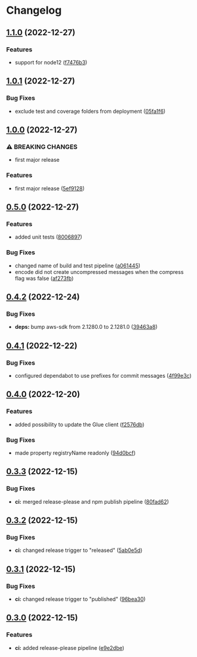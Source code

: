 # Changelog

## [1.1.0](https://github.com/meinestadt/glue-schema-registry/compare/v1.0.1...v1.1.0) (2022-12-27)


### Features

* support for node12 ([f7476b3](https://github.com/meinestadt/glue-schema-registry/commit/f7476b3a656f234a13b971f0e4f0098de877f2ed))

## [1.0.1](https://github.com/meinestadt/glue-schema-registry/compare/v1.0.0...v1.0.1) (2022-12-27)


### Bug Fixes

* exclude test and coverage folders from deployment ([05fa1f6](https://github.com/meinestadt/glue-schema-registry/commit/05fa1f6bd099cbe6e341dc8bdf36746cdb780449))

## [1.0.0](https://github.com/meinestadt/glue-schema-registry/compare/v0.5.0...v1.0.0) (2022-12-27)


### ⚠ BREAKING CHANGES

* first major release

### Features

* first major release ([5ef9128](https://github.com/meinestadt/glue-schema-registry/commit/5ef9128bf60327b2076aa187d3ed3bdc935ea58e))

## [0.5.0](https://github.com/meinestadt/glue-schema-registry/compare/v0.4.2...v0.5.0) (2022-12-27)


### Features

* added unit tests ([8006897](https://github.com/meinestadt/glue-schema-registry/commit/80068971447fb108b25360b2424ddd82136b4f1a))


### Bug Fixes

* changed name of build and test pipeline ([a061445](https://github.com/meinestadt/glue-schema-registry/commit/a061445a00e852a7b33382a2c7ebf493ada77943))
* encode did not create uncompressed messages when the compress flag was false ([af273fb](https://github.com/meinestadt/glue-schema-registry/commit/af273fb028bdad3b22f8d654eedc1f02b709d6da))

## [0.4.2](https://github.com/meinestadt/glue-schema-registry/compare/v0.4.1...v0.4.2) (2022-12-24)


### Bug Fixes

* **deps:** bump aws-sdk from 2.1280.0 to 2.1281.0 ([39463a8](https://github.com/meinestadt/glue-schema-registry/commit/39463a8671fb77003c7e3d389192505c621ef562))

## [0.4.1](https://github.com/meinestadt/glue-schema-registry/compare/v0.4.0...v0.4.1) (2022-12-22)


### Bug Fixes

* configured dependabot to use prefixes for commit messages ([4f99e3c](https://github.com/meinestadt/glue-schema-registry/commit/4f99e3c86c1b74149548b805d638997ea7708e28))

## [0.4.0](https://github.com/meinestadt/glue-schema-registry/compare/v0.3.3...v0.4.0) (2022-12-20)


### Features

* added possibility to update the Glue client ([f2576db](https://github.com/meinestadt/glue-schema-registry/commit/f2576db4aafc7cf79a386d76788e447ee4ad3b78))


### Bug Fixes

* made property registryName readonly ([94d0bcf](https://github.com/meinestadt/glue-schema-registry/commit/94d0bcfea91015d791ec7b39e69917601962b986))

## [0.3.3](https://github.com/meinestadt/glue-schema-registry/compare/v0.3.2...v0.3.3) (2022-12-15)


### Bug Fixes

* **ci:** merged release-please and npm publish pipeline ([80fad62](https://github.com/meinestadt/glue-schema-registry/commit/80fad621561e2de3bc43d2062768ef2534c9e379))

## [0.3.2](https://github.com/meinestadt/glue-schema-registry/compare/v0.3.1...v0.3.2) (2022-12-15)


### Bug Fixes

* **ci:** changed release trigger to "released" ([5ab0e5d](https://github.com/meinestadt/glue-schema-registry/commit/5ab0e5daf41b5c61285bce5e5f81965c4c56cbca))

## [0.3.1](https://github.com/meinestadt/glue-schema-registry/compare/v0.3.0...v0.3.1) (2022-12-15)


### Bug Fixes

* **ci:** changed release trigger to "published" ([96bea30](https://github.com/meinestadt/glue-schema-registry/commit/96bea302ac29a0a246fb8177df0d9e2f69ceece6))

## [0.3.0](https://github.com/meinestadt/glue-schema-registry/compare/v0.2.0...v0.3.0) (2022-12-15)


### Features

* **ci:** added release-please pipeline ([e9e2dbe](https://github.com/meinestadt/glue-schema-registry/commit/e9e2dbe70c51eae370b8886d9b2fdaa56b3d4436))
